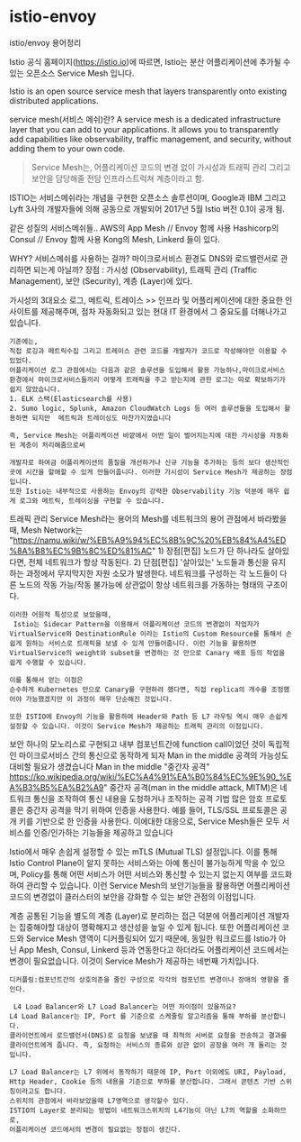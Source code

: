 # istio-envoy
istio/envoy 용어정리

Istio 공식 홈페이지(https://istio.io)에 따르면,
Istio는 분산 어플리케이션에 추가될 수 있는 오픈소스 Service Mesh 입니다.

Istio is an open source service mesh that layers transparently onto existing distributed applications.

service mesh(서비스 메쉬)란?
A service mesh is a dedicated infrastructure layer that you can add to your applications. It allows you to transparently add capabilities like observability, traffic management, and security, without adding them to your own code.
> Service Mesh는, 어플리케이션 코드의 변경 없이 가시성과 트래픽 관리 그리고 보안을 담당해줄 전담 인프라스트럭쳐 계층이라고 함.

ISTIO는 서비스메쉬라는 개념을 구현한 오픈소스 솔루션이며, Google과 IBM 그리고 Lyft 3사의 개발자들에 의해 공동으로 개발되어 2017년 5월 Istio 버전 0.1이 공개 됨.

같은 성질의 서비스메쉬들..
AWS의 App Mesh // Envoy 함께 사용
Hashicorp의 Consul // Envoy 함께 사용
Kong의 Mesh, Linkerd 들이 있다.

WHY? 서비스메쉬를 사용하는 걸까?
마이크로서비스 환경도 DNS와 로드밸런서로 관리하면 되는게 아닐까?
장점 : 가시성 (Observability), 트래픽 관리 (Traffic Management), 보안 (Security), 계층 (Layer)에 있다.

가시성의 3대요소
	로그, 메트릭, 트레이스 >> 인프라 및 어플리케이션에 대한 중요한 인사이트를 제공해주며, 점차 자동화되고 있는 현대 IT 환경에서 그 중요도를 더해나가고 있습니다.

	기존에는, 
	직접 로깅과 메트릭수집 그리고 트레이스 관련 코드를 개발자가 코드로 작성해야만 이용할 수 있었다.
	어플리케이션 로그 관점에서는 다음과 같은 솔루션을 도입해서 활용 가능하나,마이크로서비스 환경에서 마이크로서비스들끼리 어떻게 트래픽을 주고 받는지에 관한 로그는 따로 확보하기가 쉽지 않았습니다.
	1. ELK 스택(Elasticsearch를 사용)
	2. Sumo logic, Splunk, Amazon CloudWatch Logs 등 여러 솔루션들을 도입해서 활용하면 되지만  메트릭과 트레이싱도 마찬가지였습니다

	즉, Service Mesh는 어플리케이션 바깥에서 어떤 일이 벌어지는지에 대한 가시성을 자동화된 계층이 처리해줌으로써

	개발자로 하여금 어플리케이션의 품질을 개선하거나 신규 기능을 추가하는 등의 보다 생산적인 곳에 시간을 할애할 수 있게 만들어줍니다. 이러한 가시성이 Service Mesh가 제공하는 장점입니다.
	또한 Istio는 내부적으로 사용하는 Envoy의 강력한 Observability 기능 덕분에 매우 쉽게 로그와 메트릭, 트레이싱을 구현할 수 있습니다.

트래픽 관리
Service Mesh라는 용어의 Mesh를 네트워크의 용어 관점에서 바라봤을때,
	Mesh Network는 "https://namu.wiki/w/%EB%A9%94%EC%8B%9C%20%EB%84%A4%ED%8A%B8%EC%9B%8C%ED%81%AC"
	1) 장점[편집]
	노드가 단 하나라도 살아있다면, 전체 네트워크가 항상 작동된다.
	2) 단점[편집]
	'살아있는' 노드들과 통신을 유지하는 과정에서 무지막지한 자원 소모가 발생한다.
	네트워크를 구성하는 각 노드들이 다른 노드의 작동 가능/작동 불가능에 상관없이 항상 네트워크를 가동하는 형태의 구조이다.

	이러한 어원적 특성으로 보았을때,
	 Istio는 Sidecar Pattern을 이용해서 어플리케이션 코드의 변경없이 작업자가 VirtualService와 DestinationRule 이라는 Istio의 Custom Resource를 통해서 손쉽게 원하는 서비스로 트래픽을 보낼 수 있게 만들어줍니다. 이런 기능을 활용하면 VirtualService의 weight와 subset을 변경하는 것 만으로 Canary 배포 등의 작업을 쉽게 수행할 수 있습니다.
	 
	이를 통해서 얻는 이점은
	순수하게 Kubernetes 만으로 Canary를 구현하려 했다면, 직접 replica의 개수를 조정했어야 가능했겠지만 이 과정이 매우 단순해진 것입니다. 

	또한 ISTIO에 Envoy의 기능을 활용하여 Header와 Path 등 L7 라우팅 역시 매우 손쉽게 설정할 수 있습니다. 이것이 Service Mesh가 제공하는 트래픽 관리의 이점입니다.

보안
하나의 모노리스로 구현되고 내부 컴포넌트간에 function call이었던 것이 독립적인 마이크로서비스 간의 통신으로 동작하게 되자 Man in the middle 공격의 가능성도 대비할 필요가 생겼습니다
Man in the middle "중간자 공격"
https://ko.wikipedia.org/wiki/%EC%A4%91%EA%B0%84%EC%9E%90_%EA%B3%B5%EA%B2%A9"
중간자 공격(man in the middle attack, MITM)은 네트워크 통신을 조작하여 통신 내용을 도청하거나 조작하는 공격 기법
많은 암호 프로토콜은 중간자 공격을 막기 위하여 인증을 사용한다. 예를 들어, TLS/SSL 프로토콜은 공개 키를 기반으로 한 인증을 사용한다.
이에대한 대응으로, Service Mesh들은 모두 서비스를 인증/인가하는 기능들을 제공하고 있습니다

 Istio에서 매우 손쉽게 설정할 수 있는 mTLS (Mutual TLS) 설정입니다.
 이를 통해 Istio Control Plane이 알지 못하는 서비스와는 아예 통신이 불가능하게 막을 수 있으며, Policy를 통해 어떤 서비스가 어떤 서비스와 통신할 수 있는지 없는지 여부를 코드화하여 관리할 수 있습니다. 이런 Service Mesh의 보안기능들을 활용하면 어플리케이션 코드의 변경없이 클러스터의 보안을 강화할 수 있는 보안 관점의 이점입니다.
 
계층
	공통된 기능을 별도의 계층 (Layer)로 분리하는 접근 덕분에 어플리케이션 개발자는 집중해야할 대상이 명확해지고 생산성을 높일 수 있게 됩니다.
	또한 어플리케이션 코드와 Service Mesh 영역이 디커플링되어 있기 때문에, 동일한 워크로드를 Istio가 아닌 App Mesh, Consul, Linkerd 등과 연동한다고 하더라도 어플리케이션 코드에서는 변경이 필요없습니다. 이것이 Service Mesh가 제공하는 네번째 가치입니다.

	디커플링:컴포넌트간의 상호의존을 줄인 구성으로 각각의 컴포넌트 변경이나 장애의 영향을 줄인다.

	 L4 Load Balancer와 L7 Load Balancer는 어떤 차이점이 있을까요?
	L4 Load Balancer는 IP, Port 를 기준으로 스케줄링 알고리즘을 통해 부하를 분산합니다.
	클라이언트에서 로드밸런서(DNS)로 요청을 보냈을 때 최적의 서버로 요청을 전송하고 결과를 클라이언트에게 줍니다. 즉, 요청하는 서비스의 종류와 상관 없이 공장을 여러 개 돌리는 것입니다. 

	L7 Load Balancer는 L7 위에서 동작하기 때문에 IP, Port 이외에도 URI, Payload, Http Header, Cookie 등의 내용을 기준으로 부하를 분산합니다. 그래서 콘텐츠 기반 스위칭이라고도 합니다.
	스위치의 관점에서 바라보았을때 L7영역으로 생각할수 있다.
	ISTIO의 Layer로 분리되는 방법이 네트워크스위치의 L4기능이 아닌 L7의 역할을 소화하므로,
	어플리케이션 코드에서의 변경이 필요없는 장점이 생긴다.
